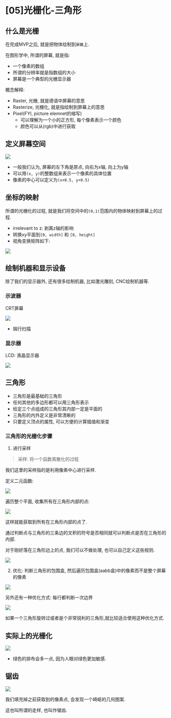 # [05]光栅化-三角形

## 什么是光栅

在完成MVP之后, 就是把物体绘制到`屏幕`上.

在图形学中, 所谓的屏幕, 就是指:

- 一个像素的数组
- 所谓的分辨率就是指数组的大小
- 屏幕是一个典型的光栅显示器

概念解释:

- Raster, 光栅, 就是德语中屏幕的意思
- Rasterize, 光栅化, 就是指绘制到屏幕上的意思
- Pixel(FYI, picture elemnet的缩写)
  - 可以理解为一个小的正方形, 每个像素表示一个颜色
  - 颜色可以从(rgb)中进行获取

## 定义屏幕空间

![](imgs/2021-09-25-17-49-09.png)

- 一般我们认为, 屏幕的左下角是原点, 向右为x轴, 向上为y轴
- 可以用`(x, y)`的整数组来表示一个像素的具体位置
- 像素的中心可以定义为`(x+0.5, y+0.5)`
  
## 坐标的映射

所谓的光栅化的过程, 就是我们将空间中的`(0,1)`范围内的物体映射到屏幕上的过程.

- irrelevant to z: 剥离z轴的影响
- 转换xy平面到`[0, width]` 和 `[0, height]`
- 视角变换矩阵如下:

![](imgs/2021-09-25-17-55-14.png)

## 绘制机器和显示设备

除了我们的显示器外, 还有很多绘制机器, 比如激光雕刻, CNC绘制机器等.

### 示波器

CRT屏幕

![](imgs/2021-09-25-18-03-34.png)

- 隔行扫描


### 显示器

LCD: 液晶显示器

![](imgs/2021-09-25-18-32-55.png)

## 三角形

- 三角形是最基础的三角形
- 任何其他的多边形都可以用三角形表示
- 给定三个点组成的三角形其内部一定是平面的
- 三角形的内外定义是非常清晰的
- 只要定义顶点的属性, 可以方便的计算插值和渐变

### 三角形的光栅化步骤

1. 进行采样

> 采样: 将一个函数离散化的过程

我们这里的采样指的是利用像素中心进行采样. 

定义二元函数:

![](imgs/2021-09-26-21-11-32.png)

遍历整个平面, 收集所有在三角形内部的点:

![](imgs/2021-09-26-21-12-30.png)

这样就能获取到所有在三角形内部的点了.

通过判断点与三角形的三条边的叉积的符号是否相同就可以判断点是否在三角形的内部.

对于刚好落在三角形边上的点, 我们可以不做处理, 也可以自己定义这些规则.

![](imgs/2021-09-26-21-17-18.png)

2. 优化: 判断三角形的包围盒, 然后遍历包围盒(aabb盒)中的像素而不是整个屏幕的像素

![](imgs/2021-09-26-21-18-34.png)

另外还有一种优化方式: 每行都判断一次边界

![](imgs/2021-09-26-21-20-22.png)

如果一个三角形旋转过或者是个非常锐利的三角形,就比较适合使用这种优化方式.

## 实际上的光栅化

![](imgs/2021-09-26-21-22-27.png)

- 绿色的排布会多一点, 因为人眼对绿色更加敏感.

## 锯齿

![](imgs/2021-09-26-21-24-59.png)

我们填充掉之前获取到的像素点, 会发现一个崎岖的几何图案.

这也叫所谓的走样, 也叫作锯齿.

